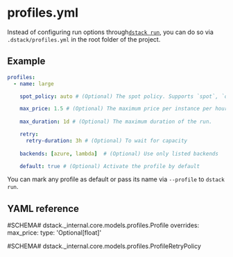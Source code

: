 # profiles.yml

Instead of configuring run options through[`dstack run`](cli/index.md#dstack-run), 
you can do so via `.dstack/profiles.yml` in the root folder of the project. 

## Example

<div editor-title=".dstack/profiles.yml"> 

```yaml
profiles:
  - name: large

    spot_policy: auto # (Optional) The spot policy. Supports `spot`, `on-demand, and `auto`.

    max_price: 1.5 # (Optional) The maximum price per instance per hour
    
    max_duration: 1d # (Optional) The maximum duration of the run.

    retry:
      retry-duration: 3h # (Optional) To wait for capacity
    
    backends: [azure, lambda]  # (Optional) Use only listed backends 

    default: true # (Optional) Activate the profile by default
```

</div>

You can mark any profile as default or pass its name via `--profile` to `dstack run`.

## YAML reference

#SCHEMA# dstack._internal.core.models.profiles.Profile
    overrides:
      max_price:
        type: 'Optional[float]'

#SCHEMA# dstack._internal.core.models.profiles.ProfileRetryPolicy
